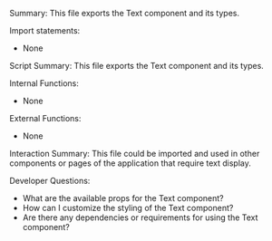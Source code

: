 Summary:
This file exports the Text component and its types.

Import statements:
- None

Script Summary:
This file exports the Text component and its types.

Internal Functions:
- None

External Functions:
- None

Interaction Summary:
This file could be imported and used in other components or pages of the application that require text display.

Developer Questions:
- What are the available props for the Text component?
- How can I customize the styling of the Text component?
- Are there any dependencies or requirements for using the Text component?